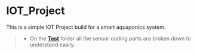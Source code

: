 # IOT_Project
This is a simple IOT Project build for a smart aquaponics system.

>* On the __[Test](https://github.com/CharlesHopman/IOT_Project/tree/master/Test)__ folder  all the sensor coding parts are broken down to understand easily.
